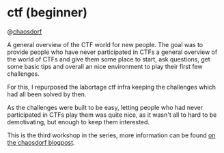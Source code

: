# ctf (beginner)

@<a href="/projects/chaosdorf/">chaosdorf</a>

A general overview of the CTF world for new people. The goal was to provide people who have never participated in CTFs a general overview of the world of CTFs and give them some place to start, ask questions, get some basic tips and overall an nice environment to play their first few challenges.

For this, I repurposed the labortage ctf infra keeping the challenges which had all been solved by then.

As the challenges were built to be easy, letting people who had never participated in CTFs play them was quite nice, as it wasn't all to hard to be demotivating, but enough to keep them interested.

This is the third workshop in the series, more information can be found <a href="https://chaosdorf.de/2021/10/veranstaltung-it-sicherheits-wettbewerbe-ctf/">on the chaosdorf blogpost</a>.
